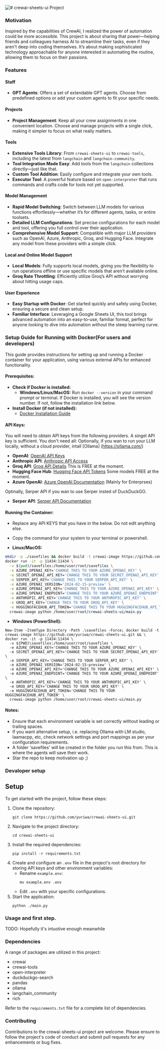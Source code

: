 ![# crewai-sheets-ui Project](https://repository-images.githubusercontent.com/778369177/0b532ef9-0315-49f6-9edf-83496ae0f399)

### Motivation

Inspired by the capabilities of CrewAI, I realized the power of automation could be more accessible. This project is about sharing that power—helping friends and colleagues harness AI to streamline their tasks, even if they aren't deep into coding themselves. It’s about making sophisticated technology approachable for anyone interested in automating the routine, allowing them to focus on their passions.

### Features

#### Staff
- **GPT Agents**: Offers a set of extendable GPT agents. Choose from predefined options or add your custom agents to fit your specific needs.

#### Projects
- **Project Management**: Keep all your crew assignments in one convenient location. Choose and manage projects with a single click, making it simpler to focus on what really matters.

#### Tools
- **Extensive Tools Library**: From `crewai-sheets-ui` to `crewai-tools`, including the latest from `langchain` and `langchain-community`.
- **Tool Integration Made Easy**: Add tools from the `langchain` collections directly—just like that.
- **Custom Tool Addition**: Easily configure and integrate your own tools.
- **Executor Tool**: A powerful feature based on `open-interpreter` that runs commands and crafts code for tools not yet supported.

#### Model Management
- **Rapid Model Switching**: Switch between LLM models for various functions effortlessly—whether it’s for different agents, tasks, or entire toolsets.
- **Detailed LLM Configurations**: Set precise configurations for each model and tool, offering you full control over their application.
- **Comprehensive Model Support**: Compatible with major LLM providers such as OpenAI, Azure, Anthropic, Groq, and Hugging Face. Integrate any model from these providers with a simple click.

#### Local and Online Model Support
- **Local Models**: Fully supports local models, giving you the flexibility to run operations offline or use specific models that aren’t available online.
- **Groq Rate Throttling**: Efficiently utilize Groq’s API without worrying about hitting usage caps.

#### User Experience
- **Easy Startup with Docker**: Get started quickly and safely using Docker, ensuring a secure and clean setup.
- **Familiar Interface**: Leveraging a Google Sheets UI, this tool brings advanced automation into an easy-to-use, familiar format, perfect for anyone looking to dive into automation without the steep learning curve.


### Setup Guide for Running with Docker(For users and developers)

This guide provides instructions for setting up and running a Docker container for your application, using various external APIs for enhanced functionality.

#### Prerequisites:
- **Check if Docker is installed:**
  - **Windows/Linux/MacOS:** Run `docker --version` in your command prompt or terminal. If Docker is installed, you will see the version number. If not, follow the installation link below.
- **Install Docker (if not installed):**
  - [Docker Installation Guide](https://docs.docker.com/get-docker/)

#### API Keys:
You will need to obtain API keys from the following providers. A singel API key is sufficient. You don't need all:
Optionally, if you wan to run your LLM locally, without a cloud provider, intall [Ollama] (https://ollama.com/)

- **OpenAI**: [OpenAI API Keys](http://platform.openai.com/)
- **Anthropic API**: [Anthropic API Access](https://www.anthropic.com/api)
- **Groq API**: [Groq API Details](https://console.groq.com/playground) This is FREE at the moment.
- **Hugging Face Hub**: [Hugging Face API Tokens](https://huggingface.co/settings/tokens) Some models FREE at the moment.
- **Azure OpenAI**: [Azure OpenAI Documentation](https://docs.microsoft.com/en-us/azure/cognitive-services/openai/) (Mainly for Enterprses)

Optinally, Serper API if you wan to use Serper insted of DuckDuckGO.
- **Serper API**: [Serper API Documentation](https://serpapi.com/)

#### Running the Container:
- Replace any API KEYS that you have in the below. Do not edit anything else.
- Copy the command for your system to your terminal or powershell.

- **Linux/MacOS:**

```bash
mkdir -p ./savefiles && docker build -t crewai-image https://github.com/yuriwa/crewai-sheets-ui.git && \
docker run -it -p 11434:11434 \
  -v $(pwd)/savefiles:/home/user/root/savefiles \
  -e AZURE_OPENAI_KEY='CHANGE THIS TO YOUR AZURE_OPENAI_KEY' \
  -e SECRET_OPENAI_API_KEY='CHANGE THIS TO YOUR SECRET_OPENAI_API_KEY' \
  -e SERPER_API_KEY='CHANGE THIS TO YOUR SERPER_API_KEY' \
  -e AZURE_OPENAI_VERSION='2024-02-15-preview' \
  -e AZURE_OPENAI_API_KEY='CHANGE THIS TO YOUR AZURE_OPENAI_API_KEY' \
  -e AZURE_OPENAI_ENDPOINT='CHANGE THIS TO YOUR AZURE_OPENAI_ENDPOINT' \
  -e ANTHROPIC_API_KEY='CHANGE THIS TO YOUR ANTHROPIC_API_KEY' \
  -e GROQ_API_KEY='CHANGE THIS TO YOUR GROQ_API_KEY' \
  -e HUGGINGFACEHUB_API_TOKEN='CHANGE THIS TO YOUR HUGGINGFACEHUB_API_TOKEN' \
  crewai-image python /home/user/root/crewai-sheets-ui/main.py

```

- **Windows (PowerShell):**
```
New-Item -ItemType Directory -Path .\savefiles -Force; docker build -t crewai-image https://github.com/yuriwa/crewai-sheets-ui.git && \
docker run -it -p 11434:11434 \
  -v ${PWD}\savefiles:/home/user/root/savefiles \
  -e AZURE_OPENAI_KEY='CHANGE THIS TO YOUR AZURE_OPENAI_KEY' \
  -e SECRET_OPENAI_API_KEY='CHANGE THIS TO YOUR SECRET_OPENAI_API_KEY' \
  -e SERPER_API_KEY='CHANGE THIS TO YOUR SERPER_API_KEY' \
  -e AZURE_OPENAI_VERSION='2024-02-15-preview' \
  -e AZURE_OPENAI_API_KEY='CHANGE THIS TO YOUR AZURE_OPENAI_API_KEY' \
  -e AZURE_OPENAI_ENDPOINT='CHANGE THIS TO YOUR AZURE_OPENAI_ENDPOINT' \
  -e ANTHROPIC_API_KEY='CHANGE THIS TO YOUR ANTHROPIC_API_KEY' \
  -e GROQ_API_KEY='CHANGE THIS TO YOUR GROQ_API_KEY' \
  -e HUGGINGFACEHUB_API_TOKEN='CHANGE THIS TO YOUR HUGGINGFACEHUB_API_TOKEN' \
  crewai-image python /home/user/root/crewai-sheets-ui/main.py
```

#### Notes:
- Ensure that each environment variable is set correctly without leading or trailing spaces.
- If you want alternative setup, i.e. replacing Ollama with LM studio, laamacpp, etc, check network settings and port mappings as per your configuration requirements.
- A folder 'savefiles' will be created in the folder you run this from. This is where the agents will save their work. 
- Star the repo to keep motivation up ;)


### Devaloper setup
## Setup
To get started with the project, follow these steps:
1. Clone the repository:
   ```
   git clone https://github.com/yuriwa/crewai-sheets-ui.git
   ```
2. Navigate to the project directory:
   ```
   cd crewai-sheets-ui
   ```
3. Install the required dependencies:
   ```
   pip install -r requirements.txt
   ```
4. Create and configure an `.env` file in the project's root directory for storing API keys and other environment variables:
   - Rename `example.env`:
     ```
     mv example.env .env
     ```
   - Edit `.env` with your specific configurations.
5. Start the application:
   ```
   python ./main.py
   ```

### Usage and first step.
TODO: 
Hopefully it's intuotive enough meanwhile

### Dependencies
A range of packages are utilized in this project:
- crewai
- crewai-tools
- open-interpreter
- duckduckgo-search
- pandas
- ollama
- langchain_community
- rich

Refer to the `requirements.txt` file for a complete list of dependencies.

### Contributing
Contributions to the crewai-sheets-ui project are welcome. Please ensure to follow the project's code of conduct and submit pull requests for any enhancements or bug fixes.

